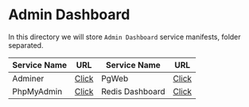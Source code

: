 # Admin Dashboard
In this directory we will store `Admin Dashboard` service manifests, folder separated.

|Service Name | URL | Service Name| URL |
|--- |--- |--- |--- |
|Adminer | [Click](https://github.com/fandoghpaas/fandogh-manifests/tree/master/Admin%20Dashboards/Adminer) |PgWeb|[Click](https://github.com/fandoghpaas/fandogh-manifests/tree/master/Admin%20Dashboards/PgWeb)|
|PhpMyAdmin | [Click](https://github.com/fandoghpaas/fandogh-manifests/tree/master/Admin%20Dashboards/PhpMyAdmin) |Redis Dashboard|[Click](https://github.com/fandoghpaas/fandogh-manifests/tree/master/Admin%20Dashboards/Redis%20Dashboard)|
